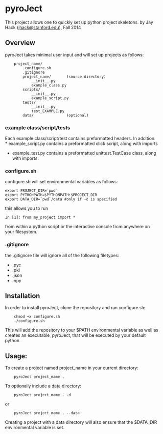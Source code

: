 # pyroJect
This project allows one to quickly set up python project skeletons.
by Jay Hack (jhack@stanford.edu), Fall 2014

## Overview
pyroJect takes minimal user input and will set up projects as follows:
```
	project_name/
		.configure.sh
		.gitignore
		project_name/		(source directory)
			__init__.py
			example_class.py
		scripts/
			__init__.py
			example_script.py
		tests/
			__init__.py
			test_EXAMPLE.py
		data/ 				(optional)
```
### example class/script/tests
Each example class/script/test contains preformatted headers. In addition:
* example_script.py contains a preformatted click script, along with imports
* example_test.py contains a preformatted unittest.TestCase class, along with imports.

### configure.sh
configure.sh will set environmental variables as follows:
```
export PROJECT_DIR=`pwd`
export PYTHONPATH=$PYTHONPATH:$PROJECT_DIR
export DATA_DIR=`pwd`/data #only if -d is specified
```
this allows you to run
```
In [1]: from my_project import *
```
from within a python script or the interactive console from anywhere 
on your filesystem.

### .gitignore
the .gitignore file will ignore all of the following filetypes:
* .pyc
* .pkl
* .json
* .npy





## Installation
In order to install pyroJect, clone the repository and run configure.sh:
```
	chmod +x configure.sh
	./configure.sh
```
This will add the repository to your $PATH environmental variable as well 
as creates an executable, pyroJect, that will be executed by your default
python.




## Usage:
To create a project named project_name in your current directory:
```
	pyroJect project_name .
```
To optionally include a data directory:
```
	pyroJect project_name . -d
```
or 
```
	pyroJect project_name . --data
```
Creating a project with a data directory will also ensure that the 
$DATA_DIR environmental variable is set.


